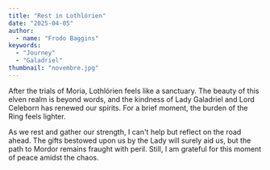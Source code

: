 ```yaml
---
title: "Rest in Lothlórien"
date: "2025-04-05"
author:
  - name: "Frodo Baggins"
keywords:
  - "Journey"
  - "Galadriel"
thumbnail: "novembre.jpg"
---
```


After the trials of Moria, Lothlórien feels like a sanctuary. The beauty of this elven realm is beyond words, and the kindness of Lady Galadriel and Lord Celeborn has renewed our spirits. For a brief moment, the burden of the Ring feels lighter.

As we rest and gather our strength, I can't help but reflect on the road ahead. The gifts bestowed upon us by the Lady will surely aid us, but the path to Mordor remains fraught with peril. Still, I am grateful for this moment of peace amidst the chaos.
